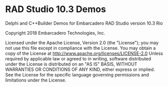# RAD Studio 10.3 Demos
Delphi and C++Builder Demos for Embarcadero RAD Studio version 10.3 Rio

Copyright 2018 Embarcadero Technologies, Inc.

Licensed under the Apache License, Version 2.0 (the "License"); you may not use this file except in compliance with the License.
You may obtain a copy of the License at http://www.apache.org/licenses/LICENSE-2.0
Unless required by applicable law or agreed to in writing, software distributed under the License is distributed on an "AS IS" BASIS, WITHOUT WARRANTIES OR CONDITIONS OF ANY KIND, either express or implied. See the License for the specific language governing permissions and limitations under the License.
